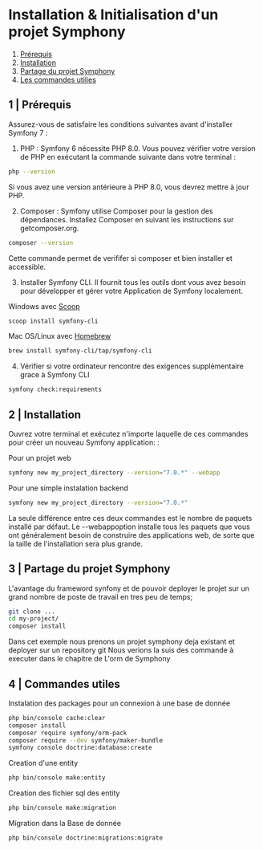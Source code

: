 # Installation & Initialisation d'un projet Symphony

1. [Prérequis](#1--Prérequis)
2. [Installation](#2--Installation)
3. [Partage du projet Symphony](#3--Partage-du-projet-Symphony)
4. [Les commandes utilies](#4--Commandes-utiles)

## 1 | Prérequis

Assurez-vous de satisfaire les conditions suivantes avant d'installer Symfony 7 :

1. PHP : Symfony 6 nécessite PHP 8.0. Vous pouvez vérifier votre version de PHP en exécutant la commande suivante dans votre terminal :

  ```bash
  php --version
  ```
Si vous avez une version antérieure à PHP 8.0, vous devrez mettre à jour PHP.

2. Composer : Symfony utilise Composer pour la gestion des dépendances. Installez Composer en suivant les instructions sur getcomposer.org.

```bash
composer --version
```
Cette commande permet de verififer si composer et bien installer et accessible.

3. Installer Symfony CLI. Il fournit tous les outils dont vous avez besoin pour développer et gérer votre Application de Symfony localement.

Windows avec [Scoop](https://scoop.sh/)
```bash
scoop install symfony-cli
```

Mac OS/Linux avec [Homebrew](https://brew.sh/)
```bash
brew install symfony-cli/tap/symfony-cli
```

4. Vérifier si votre ordinateur rencontre des exigences supplémentaire grace à Symfony CLI
```bash
symfony check:requirements
```


## 2 | Installation

Ouvrez votre terminal et exécutez n'importe laquelle de ces commandes pour créer un nouveau Symfony application: :

Pour un projet web
```bash
symfony new my_project_directory --version="7.0.*" --webapp
```

Pour une simple instalation backend
```bash
symfony new my_project_directory --version="7.0.*"
```

La seule différence entre ces deux commandes est le nombre de paquets installé par défaut. Le --webappoption installe tous les paquets que vous ont généralement besoin de construire des applications web, de sorte que la taille de l'installation sera plus grande.

## 3 | Partage du projet Symphony

L'avantage du frameword synfony et de pouvoir deployer le projet sur un grand nombre de poste de travail en tres peu de temps;

```bash
git clone ...
cd my-project/
composer install
```
Dans cet exemple nous prenons un projet symphony deja existant et deployer sur un repository git
Nous verions la suis des commande à executer dans le chapitre de L'orm de Symphony

## 4 | Commandes utiles

Instalation des packages pour un connexion à une base de donnée
```bash
php bin/console cache:clear
composer install
composer require symfony/orm-pack
composer require --dev symfony/maker-bundle
symfony console doctrine:database:create
```

Creation d'une entity
```bash
php bin/console make:entity
```

Creation des fichier sql des entity
```bash
php bin/console make:migration
```
Migration dans la Base de donnée
```bash
php bin/console doctrine:migrations:migrate
```

